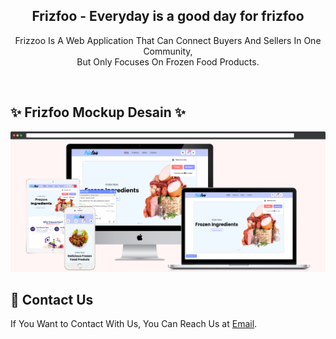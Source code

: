 <div align="center">

  <h2 align="center">Frizfoo - Everyday is a good day for frizfoo</h2>

  Frizzoo Is A Web Application That Can Connect Buyers And Sellers In One Community, <br />But Only Focuses On Frozen Food Products.

</div>

<br />

## ✨ Frizfoo Mockup Desain ✨   

![Frizfoo Mockup Desain](./readme-images/Frizfoo-Mockup.png "Frizfoo Mockup Desain")

## 👋 Contact Us

If You Want to Contact With Us, You Can Reach Us at [Email](mailto:frizfoo@gmail.com).
